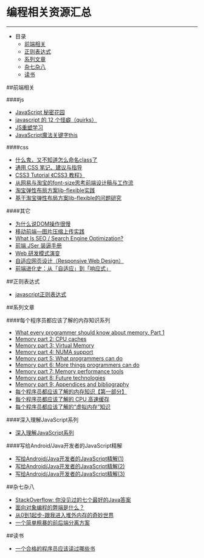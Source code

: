 # 编程相关资源汇总
---
- 目录
  - [前端相关](#前端相关)
  - [正则表达式](#正则表达式)
  - [系列文章](#系列文章)
  - [杂七杂八](#杂七杂八)
  - [读书](#读书)
  
##前端相关

####js

* [JavaScript 秘密花园](http://bonsaiden.github.io/JavaScript-Garden/zh/#intro)
* [javascript 的 12 个怪癖（quirks）](https://github.com/justjavac/12-javascript-quirks)
* [JS重塑学习](https://www.kancloud.cn/digest/liao-js/149456)
* [JavaScript魔法关键字this](http://www.jianshu.com/p/51e8052d2421)

####css

* [什么鬼，又不知道怎么命名class了](http://imweb.io/topic/5623c25734764b2c16769749?utm_source=jijiangshe)
* [通用 CSS 笔记、建议与指导](https://github.com/chadluo/CSS-Guidelines)
* [CSS3 Tutorial 《CSS3 教程》](https://waylau.gitbooks.io/css3-tutorial/content/index.html)
* [从网易与淘宝的font-size思考前端设计稿与工作流](http://www.cnblogs.com/lyzg/p/4877277.html)
* [淘宝弹性布局方案lib-flexible实践](http://www.cnblogs.com/lyzg/p/5058356.html)
* [基于淘宝弹性布局方案lib-flexible的问题研究](http://www.cnblogs.com/lyzg/p/5117324.html)

####其它

* [为什么说DOM操作很慢](https://leozdgao.me/why-dom-slow/)
* [移动前端—图片压缩上传实践](http://www.cnblogs.com/axes/p/4603984.html)
* [What Is SEO / Search Engine Optimization?](http://searchengineland.com/guide/what-is-seo)
* [前端 JSer 装逼手册](https://segmentfault.com/a/1190000005987011?utm_source=jijiangshe)
* [Web 研发模式演变](https://github.com/lifesinger/blog/issues/184)
* [自适应网页设计（Responsive Web Design）](http://www.ruanyifeng.com/blog/2012/05/responsive_web_design.html)
* [前端进化史：从「自适应」到「响应式」](https://segmentfault.com/a/1190000000355077)

##正则表达式

* [javascript正则表达式](http://www.cnblogs.com/rubylouvre/archive/2010/03/09/1681222.html)

##系列文章

####每个程序员都应该了解的内存知识系列

* [What every programmer should know about memory, Part 1](https://lwn.net/Articles/250967/)
* [Memory part 2: CPU caches](https://lwn.net/Articles/252125/)
* [Memory part 3: Virtual Memory](https://lwn.net/Articles/253361/)
* [Memory part 4: NUMA support](https://lwn.net/Articles/254445/)
* [Memory part 5: What programmers can do](https://lwn.net/Articles/255364/)
* [Memory part 6: More things programmers can do](https://lwn.net/Articles/256433/)
* [Memory part 7: Memory performance tools](https://lwn.net/Articles/257209/)
* [Memory part 8: Future technologies](https://lwn.net/Articles/258154/)
* [Memory part 9: Appendices and bibliography](https://lwn.net/Articles/258188/)
* [每个程序员都应该了解的内存知识【第一部分】](https://www.oschina.net/translate/what-every-programmer-should-know-about-memory-part1)
* [每个程序员都应该了解的 CPU 高速缓存](http://www.oschina.net/translate/what-every-programmer-should-know-about-cpu-cache-part2)
* [每个程序员都应该了解的“虚拟内存”知识](http://www.oschina.net/translate/what-every-programmer-should-know-about-virtual-memory-part3)

####深入理解JavaScript系列

* [深入理解JavaScript系列](http://www.cnblogs.com/TomXu/archive/2011/12/15/2288411.html)

####写给Android/Java开发者的JavaScript精解

* [写给Android/Java开发者的JavaScript精解(1)](http://www.jianshu.com/p/1b1b1110708d)
* [写给Android/Java开发者的JavaScript精解(2)](http://www.jianshu.com/p/1a0ae94fd592)
* [写给Android/Java开发者的JavaScript精解(3)](http://www.jianshu.com/p/6e71ea7d769b)

##杂七杂八

* [StackOverflow: 你没见过的七个最好的Java答案](http://www.rowkey.me/blog/2016/08/03/so-java-7-answers/)
* [面向对象编程的弊端是什么？](https://www.zhihu.com/question/20275578/answer/26577791?group_id=752158336673132544)
* [从0到1起步-跟我进入堆外内存的奇妙世界](http://blog.jobbole.com/107640/)
* [一个简单粗暴的前后端分离方案](http://www.cnblogs.com/lvdabao/p/4204858.html)

##读书

* [一个合格的程序员应该读过哪些书](http://justjavac.com/other/2012/05/15/qualified-programmer-should-read-what-books.html)

















